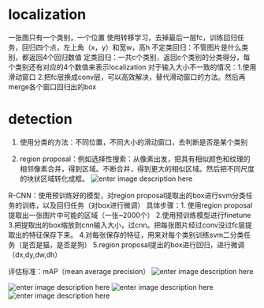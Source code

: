 # localization

一张图只有一个类别，一个位置 
使用转移学习，去掉最后一层fc，训练回归任务，回归四个点，左上角（x，y）和宽w，高h
 不定类回归：不管图片是什么类别，都返回4个回归数值
 定类回归：一共c个类别，返回c个类别的分类得分，每个类别还有对应的4个数值来表示localization
 对于输入大小不一致的情况：1.使用滑动窗口 2.把fc层换成conv层，可以高效解决，替代滑动窗口的方法。然后再merge各个窗口回归出的box

# detection

1. 使用分类的方法：不同位置，不同大小的滑动窗口，去判断是否是某个类别

2. region proposal：例如选择性搜索：从像素出发，把具有相似颜色和纹理的相邻像素合并，得到区域。不断合并，得到更大的相似区域。然后把不同尺度的块状区域转化成框。
![enter image description here](https://lh3.googleusercontent.com/X2HKcAjyF2TrcWrgXxqhpGbkr_JckqD7XaDZIB4XAnx7zDkRypE6iMemiutQTUxKmC8Ot2vJOeFZ)

R-CNN：使用预训练好的模型，对region proposal提取出的box进行svm分类任务的训练，以及回归任务（对box进行微调）
具体步骤：1. 使用region proposal提取出一张图片中可能的区域（一张~2000个） 2.使用预训练模型进行finetune 3.把提取出的box缩放到cnn输入大小，过cnn。把每张图片经过conv没过fc层提取出的特征保存下来。 4.对每张保存的特征，用来对每个类别训练svm二分类任务（是否是猫，是否是狗） 5.region proposal提出的box进行回归，进行微调（dx,dy,dw,dh）

评估标准：mAP（mean average precision）
![enter image description here](https://lh3.googleusercontent.com/YYiQ7yLYPH-uXht8H6TE_abPYNKL7jeAzU2eMA4qtc1YCq9nDUm0Lqr_jVnW8vbP9F17jaLJ16gw)

![enter image description here](https://lh3.googleusercontent.com/vwN8mMTE-4ScfpSaT-lLjM6EHAl2iSqGAqiZ585Sc2xfiIvv-HG9twDK2aLIxdestZGCBu6fk61V)
![enter image description here](https://lh3.googleusercontent.com/U1AqHtidQSl-qK7pgsOXxqBE4I0kUKSbO_57TLrNtinUuelPZ2A_xFai3uhq0OwrdERpZo8azaD9)
![enter image description here](https://lh3.googleusercontent.com/DacJRt_9bcyRDeVC3gUaH_77gPCrJVyvBcwXymEJFMShni_Sqz9WYHS2mH3fHnPSAV16FWvd2FRL)

<!--stackedit_data:
eyJoaXN0b3J5IjpbLTQzNTU3NTUwMywxMzM4MjExMjY3LDE5MT
UwNzQxNTksLTcyMTg1MTQ5MSw5MTU4ODMyMzMsMTU0NzkyNDI2
MSwxNTU2OTI4OTAsOTgzOTIxMjM2XX0=
-->